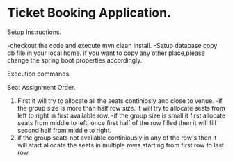 # Ticket Booking Application.

Setup Instructions.

-checkout the code and execute mvn clean install.
-Setup database copy db file in your local home.  if you want to copy any other place,please change the spring boot properties accordingly.


Execution commands.


Seat Assignment Order.

1. First it will try to allocate all the seats continiosly and close to venue.
    -if the group size is more than half row size. it will try to allocate seats from left to right in first available row.
    -if the group size is small it first allocate seats from middle to left, once first half of the row filled then it will fill second 
      half from middle to right.
 2. if the group seats not available continiously in any of the row's then it will start allocate the seats in multiple rows starting from     first row to last row.


